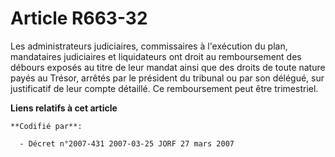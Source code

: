 # Article R663-32

Les administrateurs judiciaires, commissaires à l'exécution du plan, mandataires judiciaires et liquidateurs ont droit au
remboursement des débours exposés au titre de leur mandat ainsi que des droits de toute nature payés au Trésor, arrêtés par
le président du tribunal ou par son délégué, sur justificatif de leur compte détaillé. Ce remboursement peut être
trimestriel.

**Liens relatifs à cet article**

	**Codifié par**:

	  - Décret n°2007-431 2007-03-25 JORF 27 mars 2007
